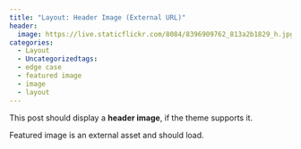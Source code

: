 ```yaml
---
title: "Layout: Header Image (External URL)"
header:
  image: https://live.staticflickr.com/8084/8396909762_813a2b1829_h.jpg
categories:
  - Layout
  - Uncategorizedtags:
  - edge case
  - featured image
  - image
  - layout
---
```


This post should display a **header image**, if the theme supports it.

Featured image is an external asset and should load.